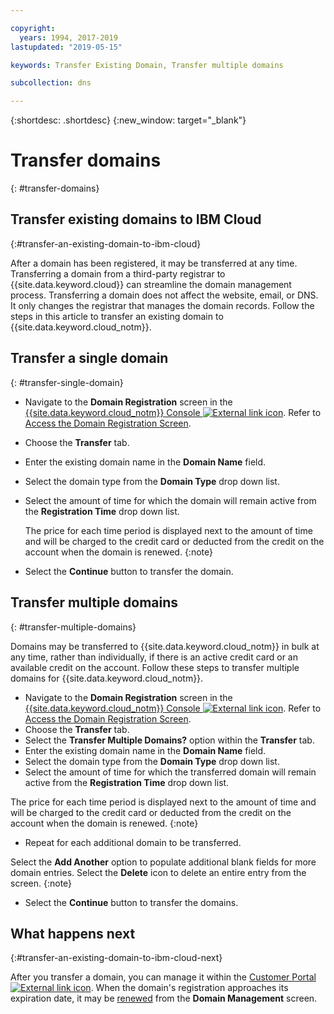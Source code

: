 ```yaml
---

copyright:
  years: 1994, 2017-2019
lastupdated: "2019-05-15"

keywords: Transfer Existing Domain, Transfer multiple domains 

subcollection: dns

---
```


{:shortdesc: .shortdesc}
{:new_window: target="_blank"}

# Transfer domains
{: #transfer-domains}

## Transfer existing domains to IBM Cloud
{:#transfer-an-existing-domain-to-ibm-cloud}

After a domain has been registered, it may be transferred at any time. Transferring a domain from a third-party registrar to {{site.data.keyword.cloud}} can streamline the domain management process. Transferring a domain does not affect the website, email, or DNS. It only changes the registrar that manages the domain records. Follow the steps in this article to transfer an existing domain to {{site.data.keyword.cloud_notm}}.

## Transfer a single domain
{: #transfer-single-domain}

* Navigate to the **Domain Registration** screen in the [{{site.data.keyword.cloud_notm}} Console ![External link icon](../../icons/launch-glyph.svg "External link icon")](https://{DomainName}/). Refer to [Access the Domain Registration Screen](/docs/infrastructure/dns?topic=dns-how-to-use-the-domain-registration-screen).
* Choose the **Transfer** tab.
* Enter the existing domain name in the **Domain Name** field.
* Select the domain type from the **Domain Type** drop down list.
* Select the amount of time for which the domain will remain active from the **Registration Time** drop down list.

  The price for each time period is displayed next to the amount of time and will be charged to the credit card or deducted from the credit on the account when the domain is renewed.
  {:note}
  
* Select the **Continue** button to transfer the domain.

## Transfer multiple domains
{: #transfer-multiple-domains}

Domains may be transferred to {{site.data.keyword.cloud_notm}} in bulk at any time, rather than individually, if there is an active credit card or an available credit on the account. Follow these steps to transfer multiple domains for {{site.data.keyword.cloud_notm}}.

* Navigate to the **Domain Registration** screen in the [{{site.data.keyword.cloud_notm}} Console ![External link icon](../../icons/launch-glyph.svg "External link icon")](https://{DomainName}/). Refer to [Access the Domain Registration Screen](/docs/infrastructure/dns?topic=dns-how-to-use-the-domain-registration-screen).
* Choose the **Transfer** tab.
* Select the **Transfer Multiple Domains?** option within the **Transfer** tab.
* Enter the existing domain name in the **Domain Name** field.
* Select the domain type from the **Domain Type** drop down list.
* Select the amount of time for which the transferred domain will remain active from the **Registration Time** drop down list.

The price for each time period is displayed next to the amount of time and will be charged to the credit card or deducted from the credit on the account when the domain is renewed.
{:note}

* Repeat for each additional domain to be transferred.

Select the **Add Another** option to populate additional blank fields for more domain entries. Select the **Delete** icon to delete an entire entry from the screen.
{:note}

* Select the **Continue** button to transfer the domains.



## What happens next
{:#transfer-an-existing-domain-to-ibm-cloud-next}

After you transfer a domain, you can manage it within the [Customer Portal ![External link icon](../../icons/launch-glyph.svg "External link icon")](https://control.softlayer.com/). When the domain's registration approaches its expiration date, it may be [renewed](/docs/infrastructure/dns?topic=dns-renew-an-existing-domain) from the **Domain Management** screen.
